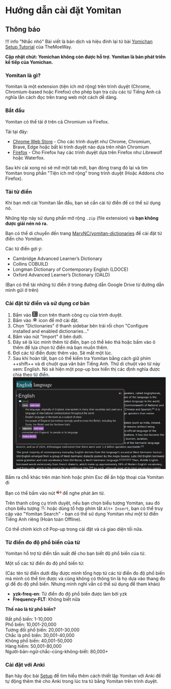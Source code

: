 # Hướng dẫn cài đặt Yomitan

## Thông báo

!!! info "Nhắc nhỏ"
	Bài viết là bản dịch và hiệu đính lại từ bài [Yomichan Setup Tutorial](https://learnjapanese.moe/yomichan/) của TheMoeWay.


**Cập nhật chút: Yomichan không còn được hỗ trợ. Yomitan là bản phát triển kế tiếp của Yomichan.**

### Yomitan là gì?
Yomitan là một extension (tiện ích mở rộng) trên trình duyệt (Chrome, Chromium-based hoặc Firefox) cho phép bạn tra cứu các từ Tiếng Anh cả nghĩa lẫn cách đọc trên trang web một cách dễ dàng.

### Bắt đầu
Yomitan có thể tải ở trên cả Chromium và Firefox.

Tải tại đây:

- [Chrome Web Store](https://chromewebstore.google.com/detail/yomitan/likgccmbimhjbgkjambclfkhldnlhbnn) - Cho các trình duyệt như Chrome, Chromium, Brave, Edge hoặc bất kì trình duyệt nào dựa trên nhân Chromium
- [Firefox](https://addons.mozilla.org/en-GB/firefox/addon/yomitan/) - Cho Firefox hay các trình duyệt dựa trên Firefox như Librewolf hoặc Waterfox.

Sau khi cài xong nó sẽ mở một tab mới, bạn đóng trang đó lại và tìm Yomitan trong phần "Tiện ích mở rộng" trong trình duyệt (Hoặc Addons cho Firefox).

### Tải từ điển

Khi bạn mới cài Yomitan lần đầu, bạn sẽ cần cài từ điển để có thể sử dụng nó.

Những tệp này sử dụng phần mở rộng `.zip` (file extension) và **bạn không được giải nén nó ra.**

Bạn có thể di chuyển đến trang [MarvNC/yomitan-dictionaries](https://github.com/MarvNC/yomitan-dictionaries?tab=readme-ov-file#english-english) để cài đặt từ điển cho Yomitan.

Các từ điển gợi ý:

- Cambridge Advanced Learner’s Dictionary
- Collins COBUILD
- Longman Dictionary of Contemporary English (LDOCE)
- Oxford Advanced Learner’s Dictionary (OALD)

(Bạn có thể tải những từ điển ở trong đường dẫn Google Drive từ đường dẫn mình gửi ở trên)

### Cài đặt từ điển và sử dụng cơ bản
  
1. Bấm vào ![yomitan-icon](img/yomitan/icon.png) icon trên thanh công cụ của trình duyệt.  
2. Bấm vào ![cog](img/yomitan/cog.png) icon để mở cài đặt.  
3. Chọn "Dictionaries" ở thanh sidebar bên trái rồi chọn "Configure installed and enabled dictionaries…"  
4. Bấm vào nút "Import" ở bên dưới.  
5. Đây sẽ là lúc mình thêm từ điển, bạn có thể kéo thả hoặc bấm vào ô thêm để lựa chọn từ điển mà bạn muốn thêm.
6. Đợi các từ điển được thêm vào. Sẽ mất một lúc.
7. Sau khi hoàn tất, bạn có thể kiểm tra Yomitan bằng cách giữ phím ++shift++ và di chuột qua văn bản Tiếng Anh. Thử di chuột vào từ này xem: English. Nó sẽ hiện một pop-up box hiển thị các định nghĩa được chia theo từ điển.
![Yomichan Demo](img/yomitan/demo1.png) 

Bấm ra chỗ khác trên màn hình hoặc phím Esc để ẩn hộp thoại của Yomitan đi

Bạn có thể bấm vào nút ![audio](img/yomitan/audio.png) để nghe phát âm từ.

Trên thanh công cụ trình duyệt, nếu bạn chọn biểu tượng Yomitan, sau đó chọn biểu tượng ![search icon](img/yomitan/search.png) hoặc dùng tổ hợp phím tắt `Alt+ Insert`, bạn có thể truy cập vào "Yomitan Search" - bạn có thể sử dụng Yomitan như một từ điển Tiếng Anh riêng (Hoàn toàn Offline).
 
Có thể chỉnh kích cỡ Pop-up trong cài đặt và cả giao diện tối nữa.

### Từ điển đo độ phổ biến của từ 

Yomitan hỗ trợ từ điển tần suất để cho bạn biết độ phổ biến của từ.

Một số các từ điển đo độ phổ biến từ:

(Các tên từ điển dưới đây được mình tổng hợp từ các từ điển đo độ phổ biến mà mình có thể tìm được và cũng không có thông tin là họ dựa vào thang đo gì để đo độ phổ biến. Nhưng mình nghĩ vẫn có thể sử dụng để tham khảo)


- **yzk-freq-en**: Từ điển đo độ phổ biến được làm bởi yzk
- **Frequency-FLT**: Không biết nữa



**Thế nào là từ phổ biến?**  

Rất phổ biến: 1-10,000  
Phổ biến: 10,001-20,000    
Tương đối phổ biến: 20,001-30,000   
Chắc là phổ biến: 30,001-40,000  
Không phổ biến: 40,001-50,000  
Hàng hiếm: 50,001-80,000  
Người-bản-ngữ-chắc-cũng-không-biết: 80,000+  

### Cài đặt với Anki

Bạn hãy đọc bài [Setup](setup.md) để tìm hiểu thêm cách thiết lập Yomitan với Anki để tự động thêm thẻ cho Anki trong lúc tra từ bằng Yomitan trên trình duyệt.